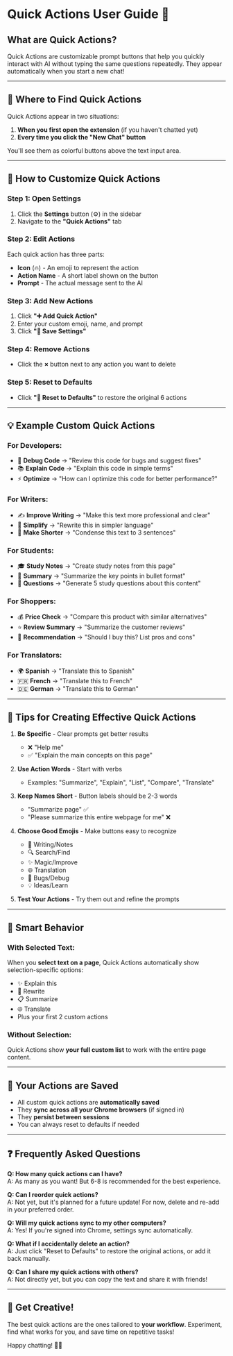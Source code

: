 # Quick Actions User Guide 🚀

## What are Quick Actions?

Quick Actions are customizable prompt buttons that help you quickly interact with AI without typing the same questions repeatedly. They appear automatically when you start a new chat!

---

## 📍 Where to Find Quick Actions

Quick Actions appear in two situations:

1. **When you first open the extension** (if you haven't chatted yet)
2. **Every time you click the "New Chat" button**

You'll see them as colorful buttons above the text input area.

---

## 🎨 How to Customize Quick Actions

### Step 1: Open Settings
1. Click the **Settings** button (⚙️) in the sidebar
2. Navigate to the **"Quick Actions"** tab

### Step 2: Edit Actions
Each quick action has three parts:
- **Icon** (🔥) - An emoji to represent the action
- **Action Name** - A short label shown on the button
- **Prompt** - The actual message sent to the AI

### Step 3: Add New Actions
1. Click **"➕ Add Quick Action"**
2. Enter your custom emoji, name, and prompt
3. Click **"💾 Save Settings"**

### Step 4: Remove Actions
- Click the **×** button next to any action you want to delete

### Step 5: Reset to Defaults
- Click **"🔄 Reset to Defaults"** to restore the original 6 actions

---

## 💡 Example Custom Quick Actions

### For Developers:
- 🐛 **Debug Code** → "Review this code for bugs and suggest fixes"
- 📚 **Explain Code** → "Explain this code in simple terms"
- ⚡ **Optimize** → "How can I optimize this code for better performance?"

### For Writers:
- ✍️ **Improve Writing** → "Make this text more professional and clear"
- 📖 **Simplify** → "Rewrite this in simpler language"
- 🎯 **Make Shorter** → "Condense this text to 3 sentences"

### For Students:
- 🎓 **Study Notes** → "Create study notes from this page"
- 📝 **Summary** → "Summarize the key points in bullet format"
- 💭 **Questions** → "Generate 5 study questions about this content"

### For Shoppers:
- 💰 **Price Check** → "Compare this product with similar alternatives"
- ⭐ **Review Summary** → "Summarize the customer reviews"
- 🤔 **Recommendation** → "Should I buy this? List pros and cons"

### For Translators:
- 🌍 **Spanish** → "Translate this to Spanish"
- 🇫🇷 **French** → "Translate this to French"
- 🇩🇪 **German** → "Translate this to German"

---

## 🎯 Tips for Creating Effective Quick Actions

1. **Be Specific** - Clear prompts get better results
   - ❌ "Help me"
   - ✅ "Explain the main concepts on this page"

2. **Use Action Words** - Start with verbs
   - Examples: "Summarize", "Explain", "List", "Compare", "Translate"

3. **Keep Names Short** - Button labels should be 2-3 words
   - "Summarize page" ✅
   - "Please summarize this entire webpage for me" ❌

4. **Choose Good Emojis** - Make buttons easy to recognize
   - 📝 Writing/Notes
   - 🔍 Search/Find
   - ✨ Magic/Improve
   - 🌐 Translation
   - 🐛 Bugs/Debug
   - 💡 Ideas/Learn

5. **Test Your Actions** - Try them out and refine the prompts

---

## 🔄 Smart Behavior

### With Selected Text:
When you **select text on a page**, Quick Actions automatically show selection-specific options:
- ✨ Explain this
- 🔄 Rewrite
- 📋 Summarize
- 🌐 Translate
- Plus your first 2 custom actions

### Without Selection:
Quick Actions show **your full custom list** to work with the entire page content.

---

## 💾 Your Actions are Saved

- All custom quick actions are **automatically saved**
- They **sync across all your Chrome browsers** (if signed in)
- They **persist between sessions**
- You can always reset to defaults if needed

---

## ❓ Frequently Asked Questions

**Q: How many quick actions can I have?**  
A: As many as you want! But 6-8 is recommended for the best experience.

**Q: Can I reorder quick actions?**  
A: Not yet, but it's planned for a future update! For now, delete and re-add in your preferred order.

**Q: Will my quick actions sync to my other computers?**  
A: Yes! If you're signed into Chrome, settings sync automatically.

**Q: What if I accidentally delete an action?**  
A: Just click "Reset to Defaults" to restore the original actions, or add it back manually.

**Q: Can I share my quick actions with others?**  
A: Not directly yet, but you can copy the text and share it with friends!

---

## 🎉 Get Creative!

The best quick actions are the ones tailored to **your workflow**. Experiment, find what works for you, and save time on repetitive tasks!

Happy chatting! 💬✨
